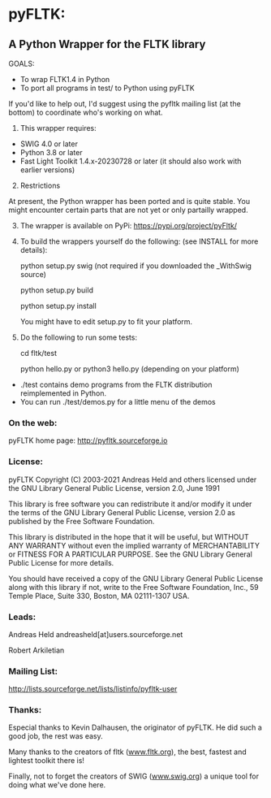 pyFLTK:
=======

A Python Wrapper for the FLTK library
-------------------------------------

GOALS:

* To wrap FLTK1.4 in Python 
* To port all programs in test/ to Python using pyFLTK
 

If you'd like to help out, I'd suggest using the pyfltk mailing list
(at the bottom) to coordinate who's working on what. 

1) This wrapper requires:

* SWIG 4.0 or later
* Python 3.8 or later
* Fast Light Toolkit 1.4.x-20230728 or later (it should also work with earlier versions)

2) Restrictions

At present, the Python wrapper has been ported and is quite stable. You might encounter certain parts that are not yet or only partailly wrapped.

   

3) The wrapper is available on PyPi: https://pypi.org/project/pyFltk/

4) To build the wrappers yourself do the following: (see INSTALL for more
   details):
   

	
	python setup.py swig (not required if you downloaded the _WithSwig source)
	
	python setup.py build
	
	python setup.py install
   
   
   You might have to edit setup.py to fit your platform. 
   
   
5) Do the following to run some tests:


	
	cd fltk/test
	
	python hello.py
    or
    python3 hello.py (depending on your platform)


* ./test contains demo programs from the FLTK distribution reimplemented
  in Python.
* You can run ./test/demos.py for a little
  menu of the demos



### On the web:

pyFLTK home page: http://pyfltk.sourceforge.io


### License:

pyFLTK Copyright (C) 2003-2021 Andreas Held and others licensed under the
GNU Library General Public License, version 2.0, June 1991 

This library is free software you can redistribute it and/or
modify it under the terms of the GNU Library General Public
License, version 2.0 as published by the Free Software Foundation.

This library is distributed in the hope that it will be useful,
but WITHOUT ANY WARRANTY without even the implied warranty of
MERCHANTABILITY or FITNESS FOR A PARTICULAR PURPOSE.  See the GNU
Library General Public License for more details.

You should have received a copy of the GNU Library General Public
License along with this library if not, write to the Free Software
Foundation, Inc., 59 Temple Place, Suite 330, Boston, MA 02111-1307
USA.


### Leads:

Andreas Held  andreasheld[at]users.sourceforge.net

Robert Arkiletian



### Mailing List:

http://lists.sourceforge.net/lists/listinfo/pyfltk-user


### Thanks:

Especial thanks to Kevin Dalhausen, the originator of pyFLTK. He did
such a good job, the rest was easy.

Many thanks to the creators of fltk (www.fltk.org), the best, fastest
and lightest toolkit there is!

Finally, not to forget the creators of SWIG (www.swig.org) a unique
tool for doing what we've done here.













